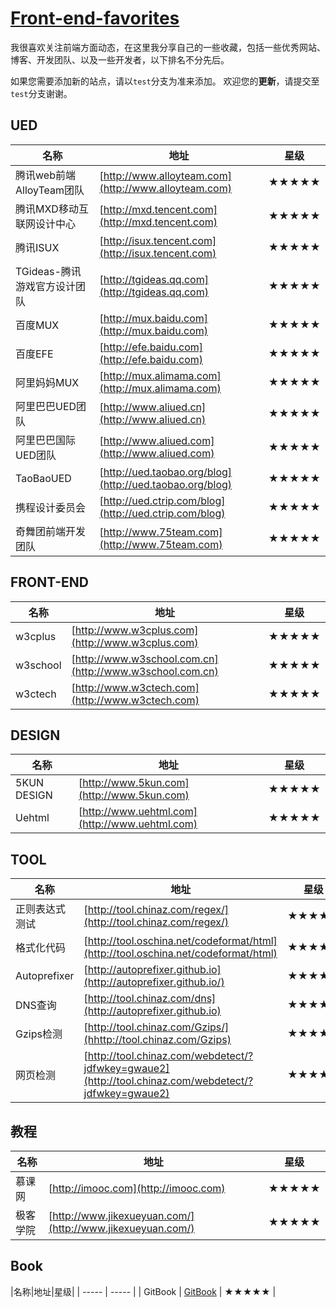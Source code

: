 # [Front-end-favorites](https://github.com/iuunhao/front-end-favorites)
我很喜欢关注前端方面动态，在这里我分享自己的一些收藏，包括一些优秀网站、博客、开发团队、以及一些开发者，以下排名不分先后。

如果您需要添加新的站点，请以`test`分支为准来添加。
欢迎您的**更新**，请提交至`test`分支谢谢。

## UED
|名称 |地址|星级|
| ----- | ----- | ----- |
|腾讯web前端AlloyTeam团队|[http://www.alloyteam.com](http://www.alloyteam.com)|★★★★★|
|腾讯MXD移动互联网设计中心|[http://mxd.tencent.com](http://mxd.tencent.com)|★★★★★|
|腾讯ISUX|[http://isux.tencent.com](http://isux.tencent.com)|★★★★★|
|TGideas-腾讯游戏官方设计团队|[http://tgideas.qq.com](http://tgideas.qq.com)|★★★★★|
|百度MUX|[http://mux.baidu.com](http://mux.baidu.com)|★★★★★|
|百度EFE|[http://efe.baidu.com](http://efe.baidu.com)|★★★★★|
|阿里妈妈MUX|[http://mux.alimama.com](http://mux.alimama.com)|★★★★★|
|阿里巴巴UED团队|[http://www.aliued.cn](http://www.aliued.cn)|★★★★★|
|阿里巴巴国际UED团队|[http://www.aliued.com](http://www.aliued.com)|★★★★★|
|TaoBaoUED|[http://ued.taobao.org/blog](http://ued.taobao.org/blog)|★★★★★|
|携程设计委员会|[http://ued.ctrip.com/blog](http://ued.ctrip.com/blog)|★★★★★|
|奇舞团前端开发团队|[http://www.75team.com](http://www.75team.com)|★★★★★|

## FRONT-END
|名称|地址|星级|
| ----- | ----- | ----- |
| w3cplus | [http://www.w3cplus.com](http://www.w3cplus.com) | ★★★★★ |
| w3school | [http://www.w3school.com.cn](http://www.w3school.com.cn) | ★★★★★ |
| w3ctech | [http://www.w3ctech.com](http://www.w3ctech.com) | ★★★★★ |

## DESIGN
|名称|地址|星级|
| ----- | ----- | ----- |
| 5KUN DESIGN | [http://www.5kun.com](http://www.5kun.com) | ★★★★★ |
| Uehtml | [http://www.uehtml.com](http://www.uehtml.com) | ★★★★★ |

## TOOL
|名称|地址|星级|
| ----- | ----- | ----- |
| 正则表达式测试 | [http://tool.chinaz.com/regex/](http://tool.chinaz.com/regex/) | ★★★★★ |
| 格式化代码 | [http://tool.oschina.net/codeformat/html](http://tool.oschina.net/codeformat/html) | ★★★★★ |
| Autoprefixer | [http://autoprefixer.github.io](http://autoprefixer.github.io/) | ★★★★★ |
| DNS查询 | [http://tool.chinaz.com/dns](http://autoprefixer.github.io) | ★★★★★ |
| Gzips检测 | [http://tool.chinaz.com/Gzips/](hhttp://tool.chinaz.com/Gzips) | ★★★★★ |
| 网页检测 | [http://tool.chinaz.com/webdetect/?jdfwkey=gwaue2](http://tool.chinaz.com/webdetect/?jdfwkey=gwaue2) | ★★★★★ |

## 教程
|名称|地址|星级|
| ----- | ----- | ----- |
| 慕课网 | [http://imooc.com](http://imooc.com) | ★★★★★ |
| 极客学院 | [http://www.jikexueyuan.com/](http://www.jikexueyuan.com/) | ★★★★★ |

## Book
|名称|地址|星级|
| ----- | ----- |
| GitBook | [GitBook](https://0532.gitbooks.io/progit/content/ff1ccf57e98c817df1efcd9fe44a8aeb/README.htmltt) | ★★★★★ |

